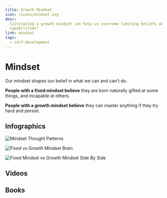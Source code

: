 ```yaml
---
title: Growth Mindset
icon: /icons/mindset.svg
desc:
  Cultivating a growth mindset can help us overcome limiting beliefs about our
  capabilities!
link: mindset
tags:
  - self-development
---
```


# Mindset

Our mindset shapes our belief in what we can and can't do.

**People with a fixed mindset believe** they are born naturally gifted at some
things, and incapable at others.

**People with a growth mindset believe** they can master anything if they try
hard and persist.

## Infographics

![Mindset Thought Patterns](https://miro.medium.com/max/666/1*PQBc8JCD5yu4x2wxCCGU1g.png)

![Fixed vs Growth Mindset Brain](https://static.wixstatic.com/media/a27d24_7803feda8ff14c53b93d4b5489e285ab~mv2.png/v1/fill/w_1000,h_563,al_c,usm_0.66_1.00_0.01/a27d24_7803feda8ff14c53b93d4b5489e285ab~mv2.png)

![Fixed Mindset vs Growth Mindset Side By Side](https://i.pinimg.com/originals/c0/2d/3b/c02d3b45ddad36f61ee23af62aff0388.png)

## Videos

<VideoContainer vid-src="https://www.youtube.com/embed/qjBdcyueom8"></VideoContainer>

<VideoContainer vid-src="https://www.youtube.com/embed/KUWn_TJTrnU"></VideoContainer>

<VideoContainer vid-src="https://www.youtube.com/embed/hiiEeMN7vbQ"></VideoContainer>

<VideoContainer vid-src="https://www.youtube.com/embed/-71zdXCMU6A"></VideoContainer>

## Books

<VideoContainer vid-src="https://www.youtube.com/embed/T4PHa6w3Rto"></VideoContainer>
